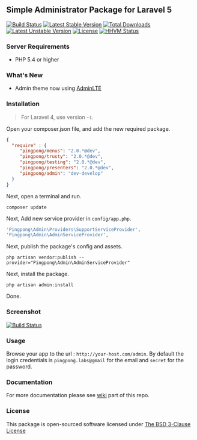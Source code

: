 ## Simple Administrator Package for Laravel 5

[![Build Status](https://travis-ci.org/pingpong-labs/admin.svg?branch=master)](https://travis-ci.org/pingpong-labs/admin)
[![Latest Stable Version](https://poser.pugx.org/pingpong/admin/v/stable.svg)](https://packagist.org/packages/pingpong/admin) [![Total Downloads](https://poser.pugx.org/pingpong/admin/downloads.svg)](https://packagist.org/packages/pingpong/admin) [![Latest Unstable Version](https://poser.pugx.org/pingpong/admin/v/unstable.svg)](https://packagist.org/packages/pingpong/admin) [![License](https://poser.pugx.org/pingpong/admin/license.svg)](https://packagist.org/packages/pingpong/admin)
[![HHVM Status](http://hhvm.h4cc.de/badge/pingpong/admin.svg)](http://hhvm.h4cc.de/package/pingpong/admin)

### Server Requirements

- PHP 5.4 or higher

### What's New

- Admin theme now using [AdminLTE](https://github.com/almasaeed2010/AdminLTE)

### Installation

> For Laravel 4, use version `~1`.

Open your composer.json file, and add the new required package.
```json
{
  "require" : {
     "pingpong/menus": "2.0.*@dev",
     "pingpong/trusty": "2.0.*@dev",
     "pingpong/testing": "2.0.*@dev",
     "pingpong/presenters": "2.0.*@dev",
     "pingpong/admin": "dev-develop" 
  }
}
```

Next, open a terminal and run.
```
composer update 
```

Next, Add new service provider in `config/app.php`.

```php
'Pingpong\Admin\Providers\SupportServiceProvider',
'Pingpong\Admin\AdminServiceProvider',
```

Next, publish the package's config and assets.
```
php artisan vendor:publish --provider="Pingpong\Admin\AdminServiceProvider"
```

Next, install the package.
```
php artisan admin:install
```

Done.

### Screenshot

[![Build Status](https://raw.githubusercontent.com/pingpong-labs/admin/master/shots/pingpong-admin-shot.png)](https://raw.githubusercontent.com/pingpong-labs/admin/master/shots/pingpong-admin-shot.png)

### Usage

Browse your app to the url : `http://your-host.com/admin`. By default the login credentials is `pingpong.labs@gmail` for the email and `secret` for the password.

### Documentation

For more documentation please see [wiki](https://github.com/pingpong-labs/admin/wiki) part of this repo.

### License

This package is open-sourced software licensed under [The BSD 3-Clause License](http://opensource.org/licenses/BSD-3-Clause)
